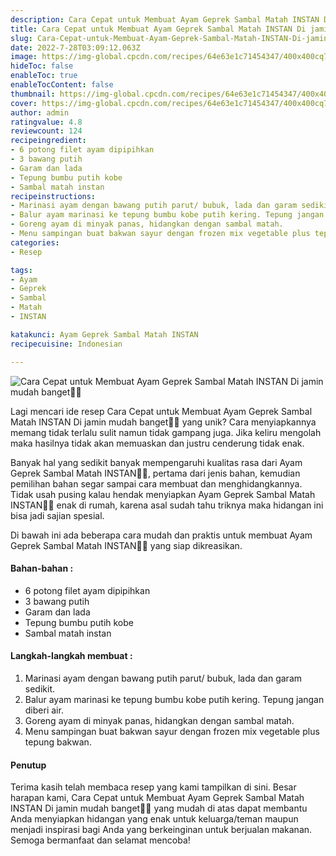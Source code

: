```yaml
---
description: Cara Cepat untuk Membuat Ayam Geprek Sambal Matah INSTAN Di jamin mudah banget"
title: Cara Cepat untuk Membuat Ayam Geprek Sambal Matah INSTAN Di jamin mudah banget
slug: Cara-Cepat-untuk-Membuat-Ayam-Geprek-Sambal-Matah-INSTAN-Di-jamin-mudah-banget
date: 2022-7-28T03:09:12.063Z
image: https://img-global.cpcdn.com/recipes/64e63e1c71454347/400x400cq70/photo.jpg
hideToc: false
enableToc: true
enableTocContent: false
thumbnail: https://img-global.cpcdn.com/recipes/64e63e1c71454347/400x400cq70/photo.jpg
cover: https://img-global.cpcdn.com/recipes/64e63e1c71454347/400x400cq70/photo.jpg
author: admin
ratingvalue: 4.8
reviewcount: 124
recipeingredient:
- 6 potong filet ayam dipipihkan
- 3 bawang putih
- Garam dan lada
- Tepung bumbu putih kobe
- Sambal matah instan
recipeinstructions:
- Marinasi ayam dengan bawang putih parut/ bubuk, lada dan garam sedikit.
- Balur ayam marinasi ke tepung bumbu kobe putih kering. Tepung jangan diberi air.
- Goreng ayam di minyak panas, hidangkan dengan sambal matah.
- Menu sampingan buat bakwan sayur dengan frozen mix vegetable plus tepung bakwan.
categories:
- Resep

tags:
- Ayam
- Geprek
- Sambal
- Matah
- INSTAN

katakunci: Ayam Geprek Sambal Matah INSTAN
recipecuisine: Indonesian

---
```


![Cara Cepat untuk Membuat Ayam Geprek Sambal Matah INSTAN Di jamin mudah banget👩‍🍳](https://img-global.cpcdn.com/recipes/64e63e1c71454347/400x400cq70/photo.jpg)

Lagi mencari ide resep Cara Cepat untuk Membuat Ayam Geprek Sambal Matah INSTAN Di jamin mudah banget👩‍🍳 yang unik? Cara menyiapkannya memang tidak terlalu sulit namun tidak gampang juga. Jika keliru mengolah maka hasilnya tidak akan memuaskan dan justru cenderung tidak enak.

Banyak hal yang sedikit banyak mempengaruhi kualitas rasa dari Ayam Geprek Sambal Matah INSTAN👩‍🍳, pertama dari jenis bahan, kemudian pemilihan bahan segar sampai cara membuat dan menghidangkannya. Tidak usah pusing kalau hendak menyiapkan Ayam Geprek Sambal Matah INSTAN👩‍🍳 enak di rumah, karena asal sudah tahu triknya maka hidangan ini bisa jadi sajian spesial.

Di bawah ini ada beberapa cara mudah dan praktis untuk membuat Ayam Geprek Sambal Matah INSTAN👩‍🍳 yang siap dikreasikan.

<!--inarticleads1-->

#### Bahan-bahan :

- 6 potong filet ayam dipipihkan
- 3 bawang putih
- Garam dan lada
- Tepung bumbu putih kobe
- Sambal matah instan

<!--inarticleads2-->

#### Langkah-langkah membuat :

1. Marinasi ayam dengan bawang putih parut/ bubuk, lada dan garam sedikit.
1. Balur ayam marinasi ke tepung bumbu kobe putih kering. Tepung jangan diberi air.
1. Goreng ayam di minyak panas, hidangkan dengan sambal matah.
1. Menu sampingan buat bakwan sayur dengan frozen mix vegetable plus tepung bakwan.

#### Penutup

Terima kasih telah membaca resep yang kami tampilkan di sini. Besar harapan kami, Cara Cepat untuk Membuat Ayam Geprek Sambal Matah INSTAN Di jamin mudah banget👩‍🍳 yang mudah di atas dapat membantu Anda menyiapkan hidangan yang enak untuk keluarga/teman maupun menjadi inspirasi bagi Anda yang berkeinginan untuk berjualan makanan. Semoga bermanfaat dan selamat mencoba!